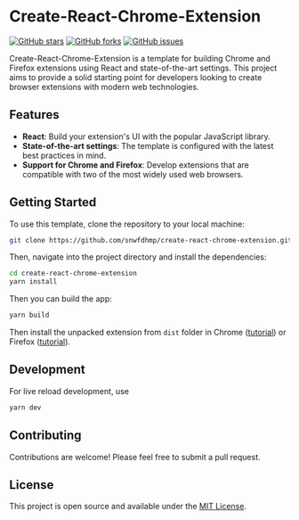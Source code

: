 # Create-React-Chrome-Extension

[![GitHub stars](https://img.shields.io/github/stars/snwfdhmp/create-react-chrome-extension)](https://github.com/snwfdhmp/create-react-chrome-extension/stargazers)
[![GitHub forks](https://img.shields.io/github/forks/snwfdhmp/create-react-chrome-extension)](https://github.com/snwfdhmp/create-react-chrome-extension/network)
[![GitHub issues](https://img.shields.io/github/issues/snwfdhmp/create-react-chrome-extension)](https://github.com/snwfdhmp/create-react-chrome-extension/issues)

Create-React-Chrome-Extension is a template for building Chrome and Firefox extensions using React and state-of-the-art settings. This project aims to provide a solid starting point for developers looking to create browser extensions with modern web technologies.

## Features

- **React**: Build your extension's UI with the popular JavaScript library.
- **State-of-the-art settings**: The template is configured with the latest best practices in mind.
- **Support for Chrome and Firefox**: Develop extensions that are compatible with two of the most widely used web browsers.

## Getting Started

To use this template, clone the repository to your local machine:

```bash
git clone https://github.com/snwfdhmp/create-react-chrome-extension.git
```

Then, navigate into the project directory and install the dependencies:

```bash
cd create-react-chrome-extension
yarn install
```

Then you can build the app:

```bash
yarn build
```

Then install the unpacked extension from `dist` folder in Chrome ([tutorial](https://github.com/web-scrobbler/web-scrobbler/wiki/Install-an-unpacked-extension)) or Firefox ([tutorial](https://developer.mozilla.org/en-US/docs/Mozilla/Add-ons/WebExtensions/Your_first_WebExtension#installing)).

## Development

For live reload development, use

```bash
yarn dev
```

## Contributing

Contributions are welcome! Please feel free to submit a pull request.

## License

This project is open source and available under the [MIT License](LICENSE).